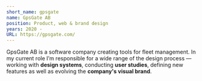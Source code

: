 ```yaml
---
short_name: gpsgate
name: GpsGate AB
position: Product, web & brand design
years: 2020 - 
URL: https://gpsgate.com/
---
```

GpsGate AB is a software company creating tools for fleet management. In my current role I’m responsible for a wide range of the design process — working with **design systems**, conducting **user studies**, defining new features as well as evolving the **company's visual brand**.